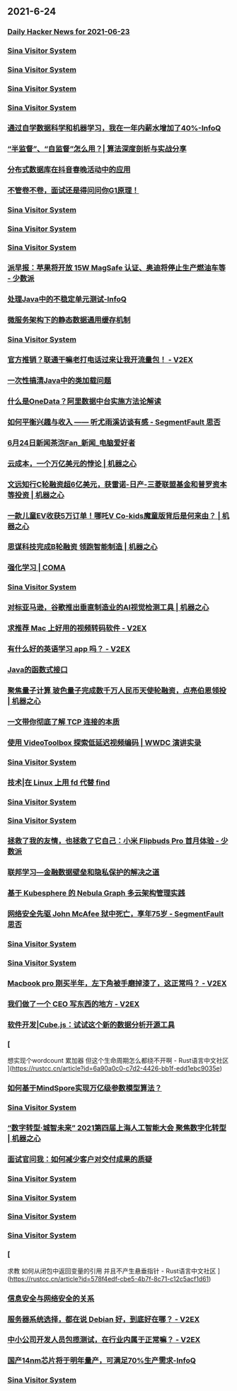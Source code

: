 
## 2021-6-24

### [Daily Hacker News for 2021-06-23](https://www.daemonology.net/hn-daily/2021-06-23.html)

### [Sina Visitor System](https://weibo.com/1402400261/KlCu898Ga)

### [Sina Visitor System](https://weibo.com/1402400261/KlCtCvV5g)

### [Sina Visitor System](https://weibo.com/1715118170/KlCqEogzT)

### [Sina Visitor System](https://weibo.com/1715118170/KlCkHldSp)

### [通过自学数据科学和机器学习，我在一年内薪水增加了40%-InfoQ](https://www.infoq.cn/article/4khRBQCrCqLSV18137BH)

### [“半监督”、“自监督”怎么用？| 算法深度剖析与实战分享](https://www.infoq.cn/article/47dc04aefc51fb45a4739c5ec)

### [分布式数据库在抖音春晚活动中的应用](https://www.infoq.cn/article/419094886f8d19d8ce28270ff)

### [不管卷不卷，面试还是得问问你G1原理！](https://www.infoq.cn/article/a67ca0dae583d5ba0bd30bc53)

### [Sina Visitor System](https://weibo.com/1402400261/KlCFgmZ16)

### [Sina Visitor System](https://weibo.com/1715118170/KlCJ9wqkt)

### [Sina Visitor System](https://weibo.com/1642628345/KlCZOdVMI)

### [派早报：苹果将开放 15W MagSafe 认证、奥迪将停止生产燃油车等 - 少数派](https://sspai.com/post/67393)

### [处理Java中的不稳定单元测试-InfoQ](https://www.infoq.cn/article/swJyT9U4VjCUGETtrHcZ)

### [微服务架构下的静态数据通用缓存机制](https://www.infoq.cn/article/ddcab73f9655bbd4df8891d21)

### [Sina Visitor System](https://weibo.com/1715118170/KlD7u1Sxb)

### [官方推销？联通干嘛老打电话过来让我开流量包！ - V2EX](https://www.v2ex.com/t/785334)

### [一次性搞清Java中的类加载问题](https://www.infoq.cn/article/69cd110273068db615725b865)

### [什么是OneData？阿里数据中台实施方法论解读](https://www.infoq.cn/article/ef6f4279812365b85d56498db)

### [如何平衡兴趣与收入 —— 听尤雨溪访谈有感 - SegmentFault 思否](https://segmentfault.com/a/1190000040230988)

### [6月24日新闻茶泡Fan_新闻_电脑爱好者](https://www.cfan.com.cn/2021/0624/135311.shtml)

### [云成本，一个万亿美元的悖论 | 机器之心](https://www.jiqizhixin.com/articles/2021-06-24-4)

### [文远知行C轮融资超6亿美元，获雷诺-日产-三菱联盟基金和普罗资本等投资 | 机器之心](https://www.jiqizhixin.com/articles/2021-06-24-3)

### [一款儿童EV收获5万订单！哪吒V Co-kids魔童版背后是何来由？ | 机器之心](https://www.jiqizhixin.com/articles/2021-06-24-2)

### [思谋科技完成B轮融资 领跑智能制造 | 机器之心](https://www.jiqizhixin.com/articles/2021-06-24)

### [强化学习 | COMA](https://www.infoq.cn/article/2c350b15aac1b00185ce8f802)

### [Sina Visitor System](https://weibo.com/1715118170/KlDvZ8c1Y)

### [对标亚马逊，谷歌推出垂直制造业的AI视觉检测工具 | 机器之心](https://www.jiqizhixin.com/articles/2021-06-24-5)

### [求推荐 Mac 上好用的视频转码软件 - V2EX](https://www.v2ex.com/t/785373)

### [有什么好的英语学习 app 吗？ - V2EX](https://www.v2ex.com/t/785278)

### [Java的函数式接口](https://www.infoq.cn/article/23f78e90246d799e8264d97ba)

### [聚焦量子计算  玻色量子完成数千万人民币天使轮融资，点亮伯恩领投 | 机器之心](https://www.jiqizhixin.com/articles/2021-06-24-6)

### [一文带你彻底了解 TCP 连接的本质](https://www.infoq.cn/article/5d3416c3bf7c735fb3d4a880d)

### [使用 VideoToolbox 探索低延迟视频编码 | WWDC 演讲实录](https://www.infoq.cn/article/3d8b8a2110a2a3bd91e0cf90e)

### [Sina Visitor System](https://weibo.com/1715118170/KlDUd2XLA)

### [技术|在 Linux 上用 fd 代替 find](https://linux.cn/article-13516-1.html?utm_source=rss&utm_medium=rss)

### [Sina Visitor System](https://weibo.com/1402400261/KlDYBgbtg)

### [Sina Visitor System](https://weibo.com/1402400261/KlDW5g6Xo)

### [拯救了我的友情，也拯救了它自己：小米 Flipbuds Pro 首月体验 - 少数派](https://sspai.com/post/66851)

### [联邦学习—金融数据壁垒和隐私保护的解决之道](https://www.infoq.cn/article/f49f6e7b3d2adde7075ed8296)

### [基于 Kubesphere 的 Nebula Graph 多云架构管理实践](https://www.infoq.cn/article/f11b603f2ce6d63f746b5948c)

### [网络安全先驱 John McAfee 狱中死亡，享年75岁 - SegmentFault 思否](https://segmentfault.com/a/1190000040231930)

### [Sina Visitor System](https://weibo.com/1402400261/KlEc7idHn)

### [Sina Visitor System](https://weibo.com/1715118170/KlE7k0eZW)

### [Macbook pro 刚买半年，左下角被手磨掉漆了，这正常吗？ - V2EX](https://www.v2ex.com/t/785286)

### [我们做了一个 CEO 写东西的地方 - V2EX](https://www.v2ex.com/t/785284)

### [软件开发|Cube.js：试试这个新的数据分析开源工具](https://linux.cn/article-13517-1.html?utm_source=rss&utm_medium=rss)

### [
想实现个wordcount 累加器 但这个生命周期怎么都绕不开啊 - Rust语言中文社区
](https://rustcc.cn/article?id=6a90a0c0-c7d2-4426-bb1f-edd1ebc9035e)

### [如何基于MindSpore实现万亿级参数模型算法？](https://www.infoq.cn/article/eeb006f60071cf845a0fc64b6)

### [Sina Visitor System](https://weibo.com/1715118170/KlEiChXeo)

### [“数字转型·城智未来” 2021第四届上海人工智能大会 聚焦数字化转型 | 机器之心](https://www.jiqizhixin.com/articles/2021-06-24-7)

### [面试官问我：如何减少客户对交付成果的质疑](https://www.infoq.cn/article/369f2da3fbf920ac2a7e8fd46)

### [Sina Visitor System](https://weibo.com/1402400261/KlExUejav)

### [Sina Visitor System](https://weibo.com/1402400261/KlExRAM7v)

### [Sina Visitor System](https://weibo.com/1402400261/KlEpK3HgR)

### [Sina Visitor System](https://weibo.com/1402400261/KlEoWnThI)

### [
求教 如何从闭包中返回变量的引用 并且不产生悬垂指针 - Rust语言中文社区
](https://rustcc.cn/article?id=578f4edf-cbe5-4b7f-8c71-c12c5acf1d61)

### [信息安全与网络安全的关系](https://www.infoq.cn/article/1fce9a0462909bcf1604db9b0)

### [服务器系统选择，都在说 Debian 好，到底好在哪？ - V2EX](https://www.v2ex.com/t/785459)

### [中小公司开发人员包揽测试，在行业内属于正常嘛？ - V2EX](https://www.v2ex.com/t/785290)

### [国产14nm芯片将于明年量产，可满足70%生产需求-InfoQ](https://www.infoq.cn/article/yE1ktbgLAf2gSUXccCHN)

### [Sina Visitor System](https://weibo.com/1715118170/KlEGNhCwJ)